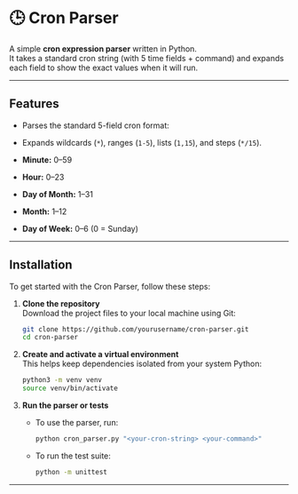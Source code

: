 # 🕒 Cron Parser

A simple **cron expression parser** written in Python.  
It takes a standard cron string (with 5 time fields + command) and expands each field to show the exact values when it will run.

---

## Features

- Parses the standard 5-field cron format:

- Expands wildcards (`*`), ranges (`1-5`), lists (`1,15`), and steps (`*/15`).
- **Minute:** 0–59  
- **Hour:** 0–23  
- **Day of Month:** 1–31  
- **Month:** 1–12  
- **Day of Week:** 0–6 (0 = Sunday)

---

## Installation

To get started with the Cron Parser, follow these steps:

1. **Clone the repository**  
   Download the project files to your local machine using Git:
   ```bash
   git clone https://github.com/yourusername/cron-parser.git
   cd cron-parser
   ```

2. **Create and activate a virtual environment**  
   This helps keep dependencies isolated from your system Python:
   ```bash
   python3 -m venv venv
   source venv/bin/activate
   ```

4. **Run the parser or tests**  
   - To use the parser, run:
     ```bash
     python cron_parser.py "<your-cron-string> <your-command>"
     ```
   - To run the test suite:
     ```bash
     python -m unittest
     ```

---